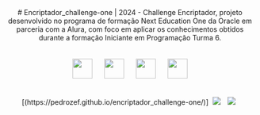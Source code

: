 <div align="center">
# Encriptador_challenge-one | 2024
- Challenge Encriptador, projeto desenvolvido no programa de formação Next Education One da Oracle em parceria com a Alura, com foco em aplicar os conhecimentos obtidos durante a formação Iniciante em Programação Turma 6.
</div>
<br><br>
<div align="center">
    <img src="https://cdn.jsdelivr.net/gh/devicons/devicon/icons/git/git-original.svg" width="40" height="40" hspace="10">
    <img src="https://cdn.jsdelivr.net/gh/devicons/devicon/icons/html5/html5-original.svg" width="40" height="40" hspace="10">
    <img src="https://cdn.jsdelivr.net/gh/devicons/devicon/icons/css3/css3-original.svg" width="40" height="40" hspace="10">
    <img src="https://cdn.jsdelivr.net/gh/devicons/devicon/icons/javascript/javascript-original.svg" width="40" height="40" hspace="10">     
</div>
<br><br>

<div align="center">
    [(https://pedrozef.github.io/encriptador_challenge-one/)]
    <img src="https://img.shields.io/badge/IN%C3%8DCIO-28%2F01%2F2024-green" hspace="5"/>
    <img src="https://img.shields.io/badge/T%C3%89RMINO-10%2F02%2F2024-red" hspace="5"/>
</div>

<br>
